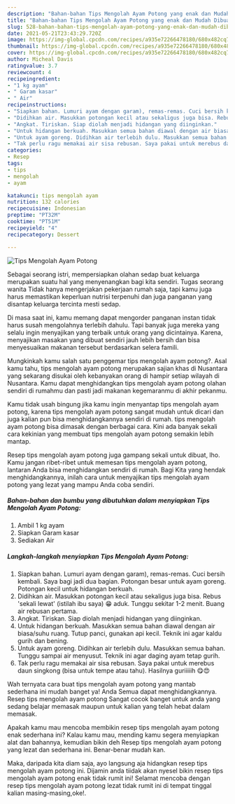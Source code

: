 ```yaml
---
description: "Bahan-bahan Tips Mengolah Ayam Potong yang enak dan Mudah Dibuat"
title: "Bahan-bahan Tips Mengolah Ayam Potong yang enak dan Mudah Dibuat"
slug: 528-bahan-bahan-tips-mengolah-ayam-potong-yang-enak-dan-mudah-dibuat
date: 2021-05-21T23:43:29.720Z
image: https://img-global.cpcdn.com/recipes/a935e72266478180/680x482cq70/tips-mengolah-ayam-potong-foto-resep-utama.jpg
thumbnail: https://img-global.cpcdn.com/recipes/a935e72266478180/680x482cq70/tips-mengolah-ayam-potong-foto-resep-utama.jpg
cover: https://img-global.cpcdn.com/recipes/a935e72266478180/680x482cq70/tips-mengolah-ayam-potong-foto-resep-utama.jpg
author: Micheal Davis
ratingvalue: 3.7
reviewcount: 4
recipeingredient:
- "1 kg ayam"
- " Garam kasar"
- " Air"
recipeinstructions:
- "Siapkan bahan. Lumuri ayam dengan garam), remas-remas. Cuci bersih kembali. Saya bagi jadi dua bagian. Potongan besar untuk ayam goreng. Potongan kecil untuk hidangan berkuah."
- "Didihkan air. Masukkan potongan kecil atau sekaligus juga bisa. Rebus &#39;sekali lewat&#39; (istilah ibu saya) 😁 aduk. Tunggu sekitar 1-2 menit. Buang air rebusan pertama."
- "Angkat. Tiriskan. Siap diolah menjadi hidangan yang diinginkan."
- "Untuk hidangan berkuah. Masukkan semua bahan diawal dengan air biasa/suhu ruang. Tutup panci, gunakan api kecil. Teknik ini agar kaldu gurih dan bening."
- "Untuk ayam goreng. Didihkan air terlebih dulu. Masukkan semua bahan. Tunggu sampai air menyusut. Teknik ini agar daging ayam tetap gurih."
- "Tak perlu ragu memakai air sisa rebusan. Saya pakai untuk merebus daun singkong (bisa untuk tempe atau tahu). Hasilnya guriiiiih 😋😍"
categories:
- Resep
tags:
- tips
- mengolah
- ayam

katakunci: tips mengolah ayam 
nutrition: 132 calories
recipecuisine: Indonesian
preptime: "PT32M"
cooktime: "PT51M"
recipeyield: "4"
recipecategory: Dessert

---
```



![Tips Mengolah Ayam Potong](https://img-global.cpcdn.com/recipes/a935e72266478180/680x482cq70/tips-mengolah-ayam-potong-foto-resep-utama.jpg)

Sebagai seorang istri, mempersiapkan olahan sedap buat keluarga merupakan suatu hal yang menyenangkan bagi kita sendiri. Tugas seorang  wanita Tidak hanya mengerjakan pekerjaan rumah saja, tapi kamu juga harus memastikan keperluan nutrisi terpenuhi dan juga panganan yang disantap keluarga tercinta mesti sedap.

Di masa  saat ini, kamu memang dapat mengorder panganan instan tidak harus susah mengolahnya terlebih dahulu. Tapi banyak juga mereka yang selalu ingin menyajikan yang terbaik untuk orang yang dicintainya. Karena, menyajikan masakan yang dibuat sendiri jauh lebih bersih dan bisa menyesuaikan makanan tersebut berdasarkan selera famili. 



Mungkinkah kamu salah satu penggemar tips mengolah ayam potong?. Asal kamu tahu, tips mengolah ayam potong merupakan sajian khas di Nusantara yang sekarang disukai oleh kebanyakan orang di hampir setiap wilayah di Nusantara. Kamu dapat menghidangkan tips mengolah ayam potong olahan sendiri di rumahmu dan pasti jadi makanan kegemaranmu di akhir pekanmu.

Kamu tidak usah bingung jika kamu ingin menyantap tips mengolah ayam potong, karena tips mengolah ayam potong sangat mudah untuk dicari dan juga kalian pun bisa menghidangkannya sendiri di rumah. tips mengolah ayam potong bisa dimasak dengan berbagai cara. Kini ada banyak sekali cara kekinian yang membuat tips mengolah ayam potong semakin lebih mantap.

Resep tips mengolah ayam potong juga gampang sekali untuk dibuat, lho. Kamu jangan ribet-ribet untuk memesan tips mengolah ayam potong, lantaran Anda bisa menghidangkan sendiri di rumah. Bagi Kita yang hendak menghidangkannya, inilah cara untuk menyajikan tips mengolah ayam potong yang lezat yang mampu Anda coba sendiri.

<!--inarticleads1-->

##### Bahan-bahan dan bumbu yang dibutuhkan dalam menyiapkan Tips Mengolah Ayam Potong:

1. Ambil 1 kg ayam
1. Siapkan  Garam kasar
1. Sediakan  Air




<!--inarticleads2-->

##### Langkah-langkah menyiapkan Tips Mengolah Ayam Potong:

1. Siapkan bahan. Lumuri ayam dengan garam), remas-remas. Cuci bersih kembali. Saya bagi jadi dua bagian. Potongan besar untuk ayam goreng. Potongan kecil untuk hidangan berkuah.
1. Didihkan air. Masukkan potongan kecil atau sekaligus juga bisa. Rebus &#39;sekali lewat&#39; (istilah ibu saya) 😁 aduk. Tunggu sekitar 1-2 menit. Buang air rebusan pertama.
1. Angkat. Tiriskan. Siap diolah menjadi hidangan yang diinginkan.
1. Untuk hidangan berkuah. Masukkan semua bahan diawal dengan air biasa/suhu ruang. Tutup panci, gunakan api kecil. Teknik ini agar kaldu gurih dan bening.
1. Untuk ayam goreng. Didihkan air terlebih dulu. Masukkan semua bahan. Tunggu sampai air menyusut. Teknik ini agar daging ayam tetap gurih.
1. Tak perlu ragu memakai air sisa rebusan. Saya pakai untuk merebus daun singkong (bisa untuk tempe atau tahu). Hasilnya guriiiiih 😋😍




Wah ternyata cara buat tips mengolah ayam potong yang mantab sederhana ini mudah banget ya! Anda Semua dapat menghidangkannya. Resep tips mengolah ayam potong Sangat cocok banget untuk anda yang sedang belajar memasak maupun untuk kalian yang telah hebat dalam memasak.

Apakah kamu mau mencoba membikin resep tips mengolah ayam potong enak sederhana ini? Kalau kamu mau, mending kamu segera menyiapkan alat dan bahannya, kemudian bikin deh Resep tips mengolah ayam potong yang lezat dan sederhana ini. Benar-benar mudah kan. 

Maka, daripada kita diam saja, ayo langsung aja hidangkan resep tips mengolah ayam potong ini. Dijamin anda tiidak akan nyesel bikin resep tips mengolah ayam potong enak tidak rumit ini! Selamat mencoba dengan resep tips mengolah ayam potong lezat tidak rumit ini di tempat tinggal kalian masing-masing,oke!.

